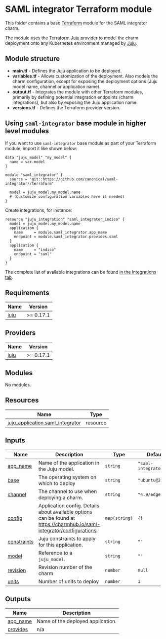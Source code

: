 # SAML integrator Terraform module

This folder contains a base [Terraform][Terraform] module for the SAML integrator charm.

The module uses the [Terraform Juju provider][Terraform Juju provider] to model the charm
deployment onto any Kubernetes environment managed by [Juju][Juju].

## Module structure

- **main.tf** - Defines the Juju application to be deployed.
- **variables.tf** - Allows customization of the deployment. Also models the charm configuration, 
  except for exposing the deployment options (Juju model name, channel or application name).
- **output.tf** - Integrates the module with other Terraform modules, primarily
  by defining potential integration endpoints (charm integrations), but also by exposing
  the Juju application name.
- **versions.tf** - Defines the Terraform provider version.

## Using `saml-integrator` base module in higher level modules

If you want to use `saml-integrator` base module as part of your Terraform module, import it
like shown below:

```text
data "juju_model" "my_model" {
  name = var.model
}

module "saml_integrator" {
  source = "git::https://github.com/canonical/saml-integrator//terraform"
  
  model = juju_model.my_model.name
  # (Customize configuration variables here if needed)
}
```

Create integrations, for instance:

```text
resource "juju_integration" "saml_integrator_indico" {
  model = juju_model.my_model.name
  application {
    name     = module.saml_integrator.app_name
    endpoint = module.saml_integrator.provides.saml
  }
  application {
    name     = "indico"
    endpoint = "saml"
  }
}
```

The complete list of available integrations can be found [in the Integrations tab][saml-integrator-integrations].

[Terraform]: https://www.terraform.io/
[Terraform Juju provider]: https://registry.terraform.io/providers/juju/juju/latest
[Juju]: https://juju.is
[saml-integrator-integrations]: https://charmhub.io/saml-integrator/integrations

<!-- BEGIN_TF_DOCS -->
## Requirements

| Name | Version |
|------|---------|
| <a name="requirement_juju"></a> [juju](#requirement\_juju) | >= 0.17.1 |

## Providers

| Name | Version |
|------|---------|
| <a name="provider_juju"></a> [juju](#provider\_juju) | >= 0.17.1 |

## Modules

No modules.

## Resources

| Name | Type |
|------|------|
| [juju_application.saml_integrator](https://registry.terraform.io/providers/juju/juju/latest/docs/resources/application) | resource |

## Inputs

| Name | Description | Type | Default | Required |
|------|-------------|------|---------|:--------:|
| <a name="input_app_name"></a> [app\_name](#input\_app\_name) | Name of the application in the Juju model. | `string` | `"saml-integrator"` | no |
| <a name="input_base"></a> [base](#input\_base) | The operating system on which to deploy | `string` | `"ubuntu@22.04"` | no |
| <a name="input_channel"></a> [channel](#input\_channel) | The channel to use when deploying a charm. | `string` | `"4.9/edge"` | no |
| <a name="input_config"></a> [config](#input\_config) | Application config. Details about available options can be found at https://charmhub.io/saml-integrator/configurations. | `map(string)` | `{}` | no |
| <a name="input_constraints"></a> [constraints](#input\_constraints) | Juju constraints to apply for this application. | `string` | `""` | no |
| <a name="input_model"></a> [model](#input\_model) | Reference to a `juju_model`. | `string` | `""` | no |
| <a name="input_revision"></a> [revision](#input\_revision) | Revision number of the charm | `number` | `null` | no |
| <a name="input_units"></a> [units](#input\_units) | Number of units to deploy | `number` | `1` | no |

## Outputs

| Name | Description |
|------|-------------|
| <a name="output_app_name"></a> [app\_name](#output\_app\_name) | Name of the deployed application. |
| <a name="output_provides"></a> [provides](#output\_provides) | n/a |
<!-- END_TF_DOCS -->